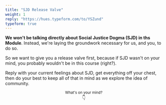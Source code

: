 ```yaml
---
title: "SJD Release Valve"
weight: 1
reply: "https://hues.typeform.com/to/YSZund"
typeform: true
---
```


**We won't be talking directly about Social Justice Dogma (SJD) in ths Module**. Instead, we're laying the groundwork necessary for us, and you, to do so.

So we want to give you a release valve first, because if SJD wasn't on your mind, you probably wouldn't be in this course (right?).

Reply with your current feelings about SJD, get everything off your chest, then do your best to keep all of that in mind as we explore the idea of community.

<center><small>What's on your mind?</small></center>
<center>👇</center>

